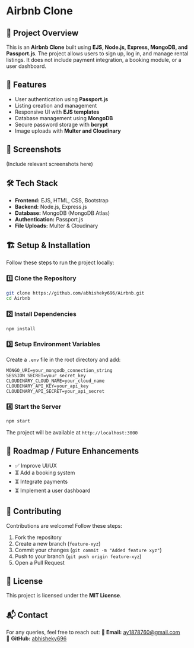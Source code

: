 # Airbnb Clone

## 🏡 Project Overview
This is an **Airbnb Clone** built using **EJS, Node.js, Express, MongoDB, and Passport.js**. The project allows users to sign up, log in, and manage rental listings. It does not include payment integration, a booking module, or a user dashboard.

## 🚀 Features
- User authentication using **Passport.js**
- Listing creation and management
- Responsive UI with **EJS templates**
- Database management using **MongoDB**
- Secure password storage with **bcrypt**
- Image uploads with **Multer and Cloudinary**

## 📸 Screenshots
(Include relevant screenshots here)

## 🛠 Tech Stack
- **Frontend:** EJS, HTML, CSS, Bootstrap
- **Backend:** Node.js, Express.js
- **Database:** MongoDB (MongoDB Atlas)
- **Authentication:** Passport.js
- **File Uploads:** Multer & Cloudinary

## 🏗 Setup & Installation
Follow these steps to run the project locally:

### 1️⃣ Clone the Repository
```sh
git clone https://github.com/abhisheky696/Airbnb.git
cd Airbnb
```

### 2️⃣ Install Dependencies
```sh
npm install
```

### 3️⃣ Setup Environment Variables
Create a `.env` file in the root directory and add:
```env
MONGO_URI=your_mongodb_connection_string
SESSION_SECRET=your_secret_key
CLOUDINARY_CLOUD_NAME=your_cloud_name
CLOUDINARY_API_KEY=your_api_key
CLOUDINARY_API_SECRET=your_api_secret
```

### 4️⃣ Start the Server
```sh
npm start
```

The project will be available at `http://localhost:3000`

## 🚧 Roadmap / Future Enhancements
- ✅ Improve UI/UX
- ⏳ Add a booking system
- ⏳ Integrate payments
- ⏳ Implement a user dashboard

## 🤝 Contributing
Contributions are welcome! Follow these steps:
1. Fork the repository
2. Create a new branch (`feature-xyz`)
3. Commit your changes (`git commit -m "Added feature xyz"`)
4. Push to your branch (`git push origin feature-xyz`)
5. Open a Pull Request

## 📄 License
This project is licensed under the **MIT License**.

## 📬 Contact
For any queries, feel free to reach out:
📧 **Email:** ay1878760@gmail.com  
🔗 **GitHub:** [abhisheky696](https://github.com/abhisheky696)
